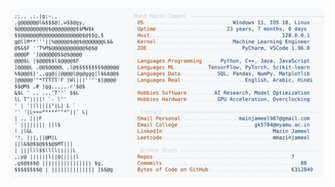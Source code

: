 <picture>
  <source srcset="https://raw.githubusercontent.com/mmazinjameel/mmazinjameel/main/dark_mode.svg?v=1749104174" media="(prefers-color-scheme: dark)">
  <img src="https://raw.githubusercontent.com/mmazinjameel/mmazinjameel/main/light_mode.svg?v=1749104174">
</picture>
